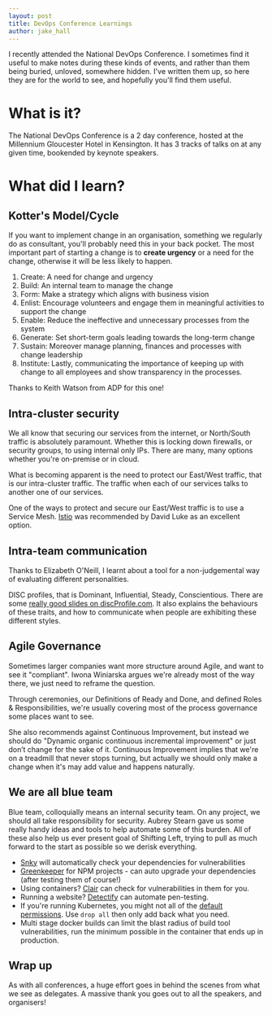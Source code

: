 ```yaml
---
layout: post
title: DevOps Conference Learnings
author: jake_hall
---
```


I recently attended the National DevOps Conference. I sometimes find it useful to make notes during these kinds of events, and rather than them being buried, unloved, somewhere hidden. I've written them up, so here they are for the world to see, and hopefully you'll find them useful.

# What is it?

The National DevOps Conference is a 2 day conference, hosted at the Millennium Gloucester Hotel in Kensington. It has 3 tracks of talks on at any given time, bookended by keynote speakers.

# What did I learn?

## Kotter's Model/Cycle

If you want to implement change in an organisation, something we regularly do as consultant, you'll probably need this in your back pocket. The most important part of starting a change is to **create urgency** or a need for the change, otherwise it will be less likely to happen.

1. Create: A need for change and urgency
2. Build: An internal team to manage the change
3. Form: Make a strategy which aligns with business vision
4. Enlist: Encourage volunteers and engage them in meaningful activities to support the change
5. Enable: Reduce the ineffective and unnecessary processes from the system
6. Generate: Set short-term goals leading towards the long-term change
7. Sustain: Moreover manage planning, finances and processes with change leadership
8. Institute: Lastly, communicating the importance of keeping up with change to all employees and show transparency in the processes.

Thanks to Keith Watson from ADP for this one!

## Intra-cluster security

We all know that securing our services from the internet, or North/South traffic is absolutely paramount. Whether this is locking down firewalls, or security groups, to using internal only IPs. There are many, many options whether you're on-premise or in cloud.

What is becoming apparent is the need to protect our East/West traffic, that is our intra-cluster traffic. The traffic when each of our services talks to another one of our services.

One of the ways to protect and secure our East/West traffic is to use a Service Mesh. [Istio](https://istio.io/) was recommended by David Luke as an excellent option.

## Intra-team communication

Thanks to Elizabeth O'Neill, I learnt about a tool for a non-judgemental way of evaluating different personalities.

DISC profiles, that is Dominant, Influential, Steady, Conscientious. There are some [really good slides on discProfile.com](https://www.discprofile.com/what-is-disc/overview/). It also explains the behaviours of these traits, and how to communicate when people are exhibiting these different styles.

## Agile Governance

Sometimes larger companies want more structure around Agile, and want to see it "compliant". Iwona Winiarska argues we're already most of the way there, we just need to reframe the question.

Through ceremonies, our Definitions of Ready and Done, and defined Roles & Responsibilities, we're usually covering most of the process governance some places want to see.

She also recommends against Continuous Improvement, but instead we should do "Dynamic organic continuous incremental improvement" or just don’t change for the sake of it. Continuous Improvement implies that we're on a treadmill that never stops turning, but actually we should only make a change when it's may add value and happens naturally.

## We are all blue team

Blue team, colloquially means an internal security team. On any project, we should all take responsibility for security. Aubrey Stearn gave us some really handy ideas and tools to help automate some of this burden. All of these also help us ever present goal of Shifting Left, trying to pull as much forward to the start as possible so we derisk everything.

* [Snky](https://snyk.io/) will automatically check your dependencies for vulnerabilities
* [Greenkeeper](https://greenkeeper.io/) for NPM projects - can auto upgrade your dependencies (after testing them of course!)
* Using containers? [Clair](https://coreos.com/clair/docs/latest/) can check for vulnerabilities in them for you.
* Running a website? [Detectify](https://detectify.com) can automate pen-testing.
* If you're running Kubernetes, you might not all of the [default permissions](https://kubesec.io/basics/containers-securitycontext-capabilities-drop-index-all). Use `drop all` then only add back what you need.
* Multi stage docker builds can limit the blast radius of build tool vulnerabilities, run the minimum possible in the container that ends up in production.

## Wrap up

As with all conferences, a huge effort goes in behind the scenes from what we see as delegates. A massive thank you goes out to all the speakers, and organisers!